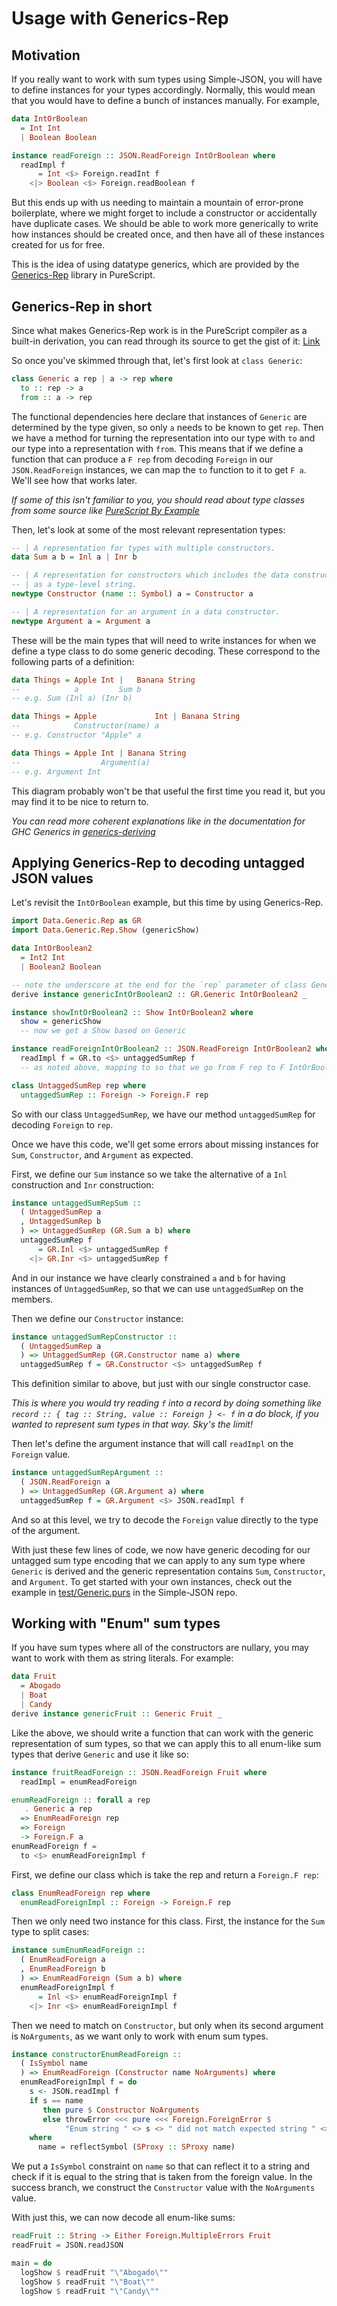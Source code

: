 # Usage with Generics-Rep

## Motivation

If you really want to work with sum types using Simple-JSON, you will have to define instances for your types accordingly. Normally, this would mean that you would have to define a bunch of instances manually. For example,

```hs
data IntOrBoolean
  = Int Int
  | Boolean Boolean

instance readForeign :: JSON.ReadForeign IntOrBoolean where
  readImpl f
      = Int <$> Foreign.readInt f
    <|> Boolean <$> Foreign.readBoolean f
```

But this ends up with us needing to maintain a mountain of error-prone boilerplate, where we might forget to include a constructor or accidentally have duplicate cases. We should be able to work more generically to write how instances should be created once, and then have all of these instances created for us for free.

This is the idea of using datatype generics, which are provided by the [Generics-Rep](https://pursuit.purescript.org/packages/purescript-generics-rep) library in PureScript.

## Generics-Rep in short

Since what makes Generics-Rep work is in the PureScript compiler as a built-in derivation, you can read through its source to get the gist of it: [Link](https://github.com/purescript/purescript-generics-rep/blob/49ba119b315ff782293e6f59625d6b5e87099812/src/Data/Generic/Rep.purs)

So once you've skimmed through that, let's first look at `class Generic`:

```hs
class Generic a rep | a -> rep where
  to :: rep -> a
  from :: a -> rep
```

The functional dependencies here declare that instances of `Generic` are determined by the type given, so only `a` needs to be known to get `rep`. Then we have a method for turning the representation into our type with `to` and our type into a representation with `from`. This means that if we define a function that can produce a `F rep` from decoding `Foreign` in our `JSON.ReadForeign` instances, we can map the `to` function to it to get `F a`. We'll see how that works later.

*If some of this isn't familiar to you, you should read about type classes from some source like [PureScript By Example](https://leanpub.com/purescript/read#leanpub-auto-type-classes)*

Then, let's look at some of the most relevant representation types:

```hs
-- | A representation for types with multiple constructors.
data Sum a b = Inl a | Inr b

-- | A representation for constructors which includes the data constructor name
-- | as a type-level string.
newtype Constructor (name :: Symbol) a = Constructor a

-- | A representation for an argument in a data constructor.
newtype Argument a = Argument a
```

These will be the main types that will need to write instances for when we define a type class to do some generic decoding. These correspond to the following parts of a definition:

```hs
data Things = Apple Int |   Banana String
--            a         Sum b
-- e.g. Sum (Inl a) (Inr b)

data Things = Apple             Int | Banana String
--            Constructor(name) a
-- e.g. Constructor "Apple" a

data Things = Apple Int | Banana String
--                  Argument(a)
-- e.g. Argument Int
```

This diagram probably won't be that useful the first time you read it, but you may find it to be nice to return to.

*You can read more coherent explanations like in the documentation for GHC Generics in [generics-deriving](http://hackage.haskell.org/package/generic-deriving-1.12.1/docs/Generics-Deriving-Base.html)*

## Applying Generics-Rep to decoding untagged JSON values

Let's revisit the `IntOrBoolean` example, but this time by using Generics-Rep.

```hs
import Data.Generic.Rep as GR
import Data.Generic.Rep.Show (genericShow)

data IntOrBoolean2
  = Int2 Int
  | Boolean2 Boolean

-- note the underscore at the end for the `rep` parameter of class Generic
derive instance genericIntOrBoolean2 :: GR.Generic IntOrBoolean2 _

instance showIntOrBoolean2 :: Show IntOrBoolean2 where
  show = genericShow
  -- now we get a Show based on Generic

instance readForeignIntOrBoolean2 :: JSON.ReadForeign IntOrBoolean2 where
  readImpl f = GR.to <$> untaggedSumRep f
  -- as noted above, mapping to so that we go from F rep to F IntOrBoolean

class UntaggedSumRep rep where
  untaggedSumRep :: Foreign -> Foreign.F rep
```

So with our class `UntaggedSumRep`, we have our method `untaggedSumRep` for decoding `Foreign` to `rep`.

Once we have this code, we'll get some errors about missing instances for `Sum`, `Constructor`, and `Argument` as expected.

First, we define our `Sum` instance so we take the alternative of a `Inl` construction and `Inr` construction:

```hs
instance untaggedSumRepSum ::
  ( UntaggedSumRep a
  , UntaggedSumRep b
  ) => UntaggedSumRep (GR.Sum a b) where
  untaggedSumRep f
      = GR.Inl <$> untaggedSumRep f
    <|> GR.Inr <$> untaggedSumRep f
```

And in our instance we have clearly constrained `a` and `b` for having instances of `UntaggedSumRep`, so that we can use `untaggedSumRep` on the members.

Then we define our `Constructor` instance:

```hs
instance untaggedSumRepConstructor ::
  ( UntaggedSumRep a
  ) => UntaggedSumRep (GR.Constructor name a) where
  untaggedSumRep f = GR.Constructor <$> untaggedSumRep f
```

This definition similar to above, but just with our single constructor case.

*This is where you would try reading `f` into a record by doing something like `record :: { tag :: String, value :: Foreign } <- f` in a do block, if you wanted to represent sum types in that way. Sky's the limit!*

Then let's define the argument instance that will call `readImpl` on the `Foreign` value.

```hs
instance untaggedSumRepArgument ::
  ( JSON.ReadForeign a
  ) => UntaggedSumRep (GR.Argument a) where
  untaggedSumRep f = GR.Argument <$> JSON.readImpl f
```

And so at this level, we try to decode the `Foreign` value directly to the type of the argument.

With just these few lines of code, we now have generic decoding for our untagged sum type encoding that we can apply to any sum type where `Generic` is derived and the generic representation contains `Sum`, `Constructor`, and `Argument`. To get started with your own instances, check out the example in [test/Generic.purs](https://github.com/justinwoo/purescript-simple-json/blob/master/test/Generic.purs) in the Simple-JSON repo.

## Working with "Enum" sum types

If you have sum types where all of the constructors are nullary, you may want to work with them as string literals. For example:

```hs
data Fruit
  = Abogado
  | Boat
  | Candy
derive instance genericFruit :: Generic Fruit _
```

Like the above, we should write a function that can work with the generic representation of sum types, so that we can apply this to all enum-like sum types that derive `Generic` and use it like so:

```hs
instance fruitReadForeign :: JSON.ReadForeign Fruit where
  readImpl = enumReadForeign

enumReadForeign :: forall a rep
   . Generic a rep
  => EnumReadForeign rep
  => Foreign
  -> Foreign.F a
enumReadForeign f =
  to <$> enumReadForeignImpl f
```

First, we define our class which is take the rep and return a `Foreign.F rep`:

```hs
class EnumReadForeign rep where
  enumReadForeignImpl :: Foreign -> Foreign.F rep
```

Then we only need two instance for this class. First, the instance for the `Sum` type to split cases:

```hs
instance sumEnumReadForeign ::
  ( EnumReadForeign a
  , EnumReadForeign b
  ) => EnumReadForeign (Sum a b) where
  enumReadForeignImpl f
      = Inl <$> enumReadForeignImpl f
    <|> Inr <$> enumReadForeignImpl f
```

Then we need to match on `Constructor`, but only when its second argument is `NoArguments`, as we want only to work with enum sum types.

```hs
instance constructorEnumReadForeign ::
  ( IsSymbol name
  ) => EnumReadForeign (Constructor name NoArguments) where
  enumReadForeignImpl f = do
    s <- JSON.readImpl f
    if s == name
       then pure $ Constructor NoArguments
       else throwError <<< pure <<< Foreign.ForeignError $
            "Enum string " <> s <> " did not match expected string " <> name
    where
      name = reflectSymbol (SProxy :: SProxy name)
```

We put a `IsSymbol` constraint on `name` so that can reflect it to a string and check if it is equal to the string that is taken from the foreign value. In the success branch, we construct the `Constructor` value with the `NoArguments` value.

With just this, we can now decode all enum-like sums:

```hs
readFruit :: String -> Either Foreign.MultipleErrors Fruit
readFruit = JSON.readJSON

main = do
  logShow $ readFruit "\"Abogado\""
  logShow $ readFruit "\"Boat\""
  logShow $ readFruit "\"Candy\""
```
